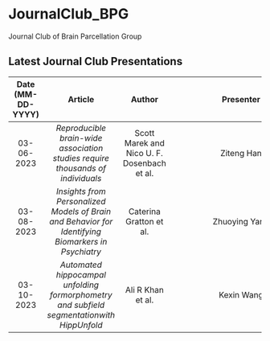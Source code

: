 # JournalClub_BPG
Journal Club of Brain Parcellation Group


Latest Journal Club Presentations 
---
Date (MM-DD-YYYY)| Article | Author | Presenter | Presentation Link
:---: | :---: | :---: | :---: | :---:
03-06-2023 | *Reproducible brain-wide association studies require thousands of individuals* | Scott Marek and Nico U. F. Dosenbach et al. | <div style="width: 200pt">Ziteng Han | [Paper](https://www.nature.com/articles/s41586-022-04492-9), [Thread](https://twitter.com/tervoclemmensb/status/1504145481584287746?s=20)
03-08-2023 | *Insights from Personalized Models of Brain and Behavior for Identifying Biomarkers in Psychiatry* | Caterina Gratton et al. | Zhuoying Yang | [Paper](https://psyarxiv.com/48u5r/), [Thread](https://twitter.com/KrausBt/status/1631747056552345604?s=20)
03-10-2023 | *Automated hippocampal unfolding formorphometry and subfield segmentationwith HippUnfold* | Ali R Khan et al. | Kexin Wang | [Paper](https://elifesciences.org/articles/77945), [Thread](https://twitter.com/jordandekraker/status/1612893063545819154?s=20)